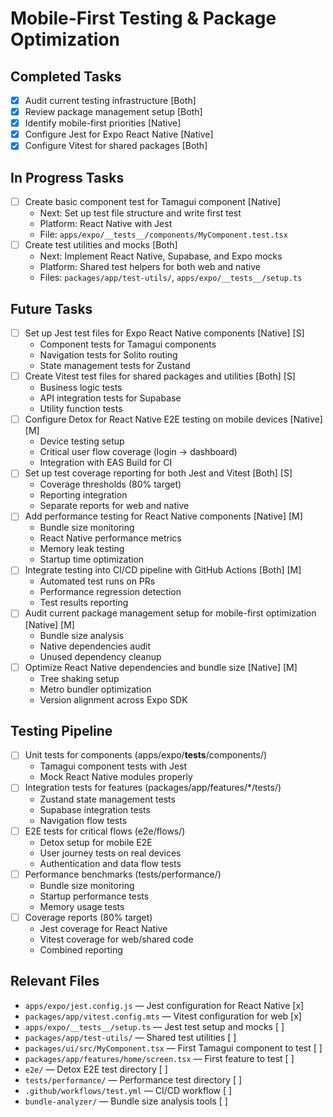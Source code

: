 # Mobile-First Testing & Package Optimization

## Completed Tasks
- [x] Audit current testing infrastructure [Both]
- [x] Review package management setup [Both]
- [x] Identify mobile-first priorities [Native]
- [x] Configure Jest for Expo React Native [Native]
- [x] Configure Vitest for shared packages [Both]

## In Progress Tasks
- [ ] Create basic component test for Tamagui component [Native]
  - Next: Set up test file structure and write first test
  - Platform: React Native with Jest
  - File: `apps/expo/__tests__/components/MyComponent.test.tsx`
- [ ] Create test utilities and mocks [Both]
  - Next: Implement React Native, Supabase, and Expo mocks
  - Platform: Shared test helpers for both web and native
  - Files: `packages/app/test-utils/`, `apps/expo/__tests__/setup.ts`

## Future Tasks
- [ ] Set up Jest test files for Expo React Native components [Native] [S]
  - Component tests for Tamagui components
  - Navigation tests for Solito routing
  - State management tests for Zustand
- [ ] Create Vitest test files for shared packages and utilities [Both] [S]
  - Business logic tests
  - API integration tests for Supabase
  - Utility function tests
- [ ] Configure Detox for React Native E2E testing on mobile devices [Native] [M]
  - Device testing setup
  - Critical user flow coverage (login → dashboard)
  - Integration with EAS Build for CI
- [ ] Set up test coverage reporting for both Jest and Vitest [Both] [S]
  - Coverage thresholds (80% target)
  - Reporting integration
  - Separate reports for web and native
- [ ] Add performance testing for React Native components [Native] [M]
  - Bundle size monitoring
  - React Native performance metrics
  - Memory leak testing
  - Startup time optimization
- [ ] Integrate testing into CI/CD pipeline with GitHub Actions [Both] [M]
  - Automated test runs on PRs
  - Performance regression detection
  - Test results reporting
- [ ] Audit current package management setup for mobile-first optimization [Native] [M]
  - Bundle size analysis
  - Native dependencies audit
  - Unused dependency cleanup
- [ ] Optimize React Native dependencies and bundle size [Native] [M]
  - Tree shaking setup
  - Metro bundler optimization
  - Version alignment across Expo SDK

## Testing Pipeline
- [ ] Unit tests for components (apps/expo/__tests__/components/)
  - Tamagui component tests with Jest
  - Mock React Native modules properly
- [ ] Integration tests for features (packages/app/features/*/tests/)
  - Zustand state management tests
  - Supabase integration tests
  - Navigation flow tests
- [ ] E2E tests for critical flows (e2e/flows/)
  - Detox setup for mobile E2E
  - User journey tests on real devices
  - Authentication and data flow tests
- [ ] Performance benchmarks (tests/performance/)
  - Bundle size monitoring
  - Startup performance tests
  - Memory usage tests
- [ ] Coverage reports (80% target)
  - Jest coverage for React Native
  - Vitest coverage for web/shared code
  - Combined reporting

## Relevant Files
- `apps/expo/jest.config.js` — Jest configuration for React Native [x]
- `packages/app/vitest.config.mts` — Vitest configuration for web [x]
- `apps/expo/__tests__/setup.ts` — Jest test setup and mocks [ ]
- `packages/app/test-utils/` — Shared test utilities [ ]
- `packages/ui/src/MyComponent.tsx` — First Tamagui component to test [ ]
- `packages/app/features/home/screen.tsx` — First feature to test [ ]
- `e2e/` — Detox E2E test directory [ ]
- `tests/performance/` — Performance test directory [ ]
- `.github/workflows/test.yml` — CI/CD workflow [ ]
- `bundle-analyzer/` — Bundle size analysis tools [ ]
